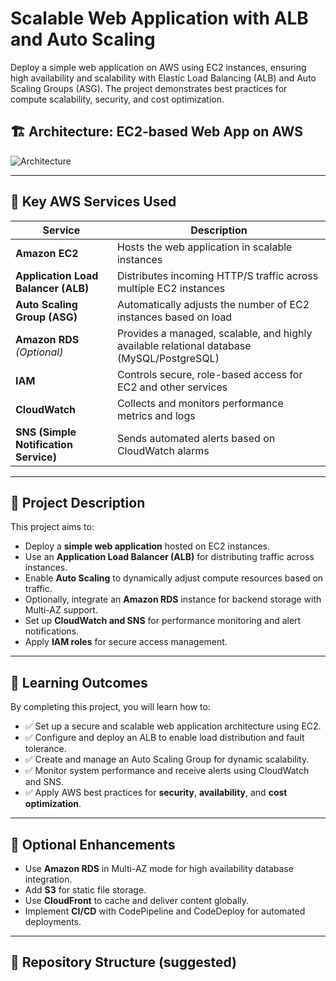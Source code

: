 # Scalable Web Application with ALB and Auto Scaling
Deploy a simple web application on AWS using EC2 instances, ensuring high availability and scalability with Elastic Load Balancing (ALB) and Auto Scaling Groups (ASG). The project demonstrates best practices for compute scalability, security, and cost optimization.

## 🏗️ Architecture: EC2-based Web App on AWS

![Architecture ](https://github.com/user-attachments/assets/8eac6a10-f872-4a85-9664-9e8e468b6281)


---

## 🔧 Key AWS Services Used

| Service | Description |
|--------|-------------|
| **Amazon EC2** | Hosts the web application in scalable instances |
| **Application Load Balancer (ALB)** | Distributes incoming HTTP/S traffic across multiple EC2 instances |
| **Auto Scaling Group (ASG)** | Automatically adjusts the number of EC2 instances based on load |
| **Amazon RDS** *(Optional)* | Provides a managed, scalable, and highly available relational database (MySQL/PostgreSQL) |
| **IAM** | Controls secure, role-based access for EC2 and other services |
| **CloudWatch** | Collects and monitors performance metrics and logs |
| **SNS (Simple Notification Service)** | Sends automated alerts based on CloudWatch alarms |

---

## 📝 Project Description

This project aims to:

- Deploy a **simple web application** hosted on EC2 instances.
- Use an **Application Load Balancer (ALB)** for distributing traffic across instances.
- Enable **Auto Scaling** to dynamically adjust compute resources based on traffic.
- Optionally, integrate an **Amazon RDS** instance for backend storage with Multi-AZ support.
- Set up **CloudWatch and SNS** for performance monitoring and alert notifications.
- Apply **IAM roles** for secure access management.

---

## 🎯 Learning Outcomes

By completing this project, you will learn how to:

- ✅ Set up a secure and scalable web application architecture using EC2.
- ✅ Configure and deploy an ALB to enable load distribution and fault tolerance.
- ✅ Create and manage an Auto Scaling Group for dynamic scalability.
- ✅ Monitor system performance and receive alerts using CloudWatch and SNS.
- ✅ Apply AWS best practices for **security**, **availability**, and **cost optimization**.

---

## 📌 Optional Enhancements

- Use **Amazon RDS** in Multi-AZ mode for high availability database integration.
- Add **S3** for static file storage.
- Use **CloudFront** to cache and deliver content globally.
- Implement **CI/CD** with CodePipeline and CodeDeploy for automated deployments.

---

## 📂 Repository Structure (suggested)
